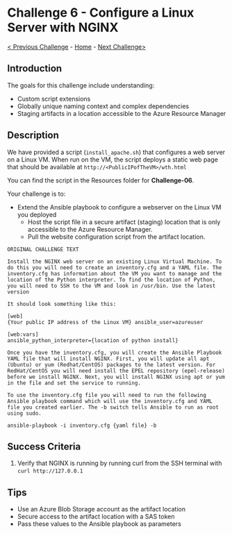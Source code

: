 # Challenge 6 - Configure a Linux Server with NGINX

[< Previous Challenge](./Challenge-05.md) - [Home](../readme.md) - [Next Challenge>](./Challenge-07.md)

## Introduction

The goals for this challenge include understanding:
- Custom script extensions
- Globally unique naming context and complex dependencies
- Staging artifacts in a location accessible to the Azure Resource Manager

## Description

We have provided a script (`install_apache.sh`) that configures a web server on a Linux VM. When run on the VM, the script deploys a static web page that should be available at `http://<PublicIPofTheVM>/wth.html`

You can find the script in the Resources folder for **Challenge-06**.

Your challenge is to:

- Extend the Ansible playbook to configure a webserver on the Linux VM you deployed
    - Host the script file in a secure artifact (staging) location that is only accessible to the Azure Resource Manager.
    - Pull the website configuration script from the artifact location.

```
ORIGINAL CHALLENGE TEXT

Install the NGINX web server on an existing Linux Virtual Machine. To do this you will need to create an inventory.cfg and a YAML file. The inventory.cfg has information about the VM you want to manage and the location of the Python interpreter. To find the location of Python, you will need to SSH to the VM and look in /usr/bin. Use the latest version

It should look something like this:

[web]
{Your public IP address of the Linux VM} ansible_user=azureuser

[web:vars]
ansible_python_interpreter={location of python install}

Once you have the inventory.cfg, you will create the Ansible Playbook YAML file that will install NGINX. First, you will update all apt (Ubuntu) or yum (Redhat/CentOS) packages to the latest version. For RedHat/CentOS you will need install the EPEL repository (epel-release) before we install NGINX. Next, you will install NGINX using apt or yum in the file and set the service to running.

To use the inventory.cfg file you will need to run the following Ansible playbook command which will use the inventory.cfg and YAML file you created earlier. The -b switch tells Ansible to run as root using sudo.

ansible-playbook -i inventory.cfg {yaml file} -b

```

## Success Criteria

1. Verify that NGINX is running by running curl from the SSH terminal with `curl http://127.0.0.1`

## Tips

- Use an Azure Blob Storage account as the artifact location
- Secure access to the artifact location with a SAS token
- Pass these values to the Ansible playbook as parameters